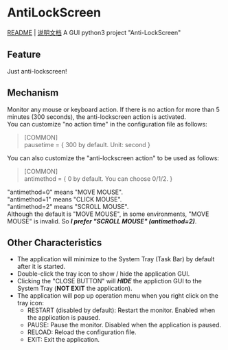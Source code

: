 # AntiLockScreen
[README](https://github.com/xsecure/AntiLockScreen/blob/master/READMD.md) | 
[说明文档](https://github.com/xsecure/AntiLockScreen/blob/master/READMD_zh.md) 
A GUI python3 project "Anti-LockScreen"

## Feature
Just anti-lockscreen!

## Mechanism
Monitor any mouse or keyboard action. If there is no action for more than 5 minutes (300 seconds), the anti-lockscreen action is activated.  
You can customize "no action time" in the configuration file as follows:
> \[COMMON\]  
> pausetime = \{ 300 by default. Unit: second \}

You can also customize the "anti-lockscreen action" to be used as follows:
> \[COMMON\]  
> antimethod = \{ 0 by default. You can choose 0/1/2. \}

"antimethod=0" means "MOVE MOUSE".  
"antimethod=1" means "CLICK MOUSE".  
"antimethod=2" means "SCROLL MOUSE".  
Although the default is "MOVE MOUSE", in some environments, "MOVE MOUSE" is invalid. So **_I prefer "SCROLL MOUSE" (antimethod=2)_**.  

## Other Characteristics
* The application will minimize to the System Tray (Task Bar) by default after it is started.
* Double-click the tray icon to show / hide the application GUI.
* Clicking the "CLOSE BUTTON" will **_HIDE_** the appliction GUI to the System Tray (**NOT EXIT** the application).
* The application will pop up operation menu when you right click on the tray icon:
    * RESTART (disabled by default): Restart the monitor. Enabled when the application is paused.
    * PAUSE: Pause the monitor. Disabled when the application is paused.
    * RELOAD: Reload the configuration file.
    * EXIT: Exit the application.